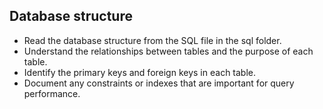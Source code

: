 ## Database structure
- Read the database structure from the SQL file in the sql folder.
- Understand the relationships between tables and the purpose of each table.
- Identify the primary keys and foreign keys in each table.
- Document any constraints or indexes that are important for query performance.

